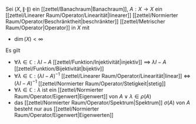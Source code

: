 Sei $(X, \| \cdot \|)$ ein [[zettel/Banachraum|Banachraum]], $A : X \to X$ ein [[zettel/Linearer Raum/Operator/Linearität|linearer]] [[zettel/Normierter Raum/Operator/Beschränktheit|beschränkter]] [[zettel/Metrischer Raum/Operator|Operator]] in $X$ mit
- $\dim(X) \lt \infty$

Es gilt
- $\forall \lambda \in \mathbb{C} : \lambda I - A$ [[zettel/Funktion/Injektivität|injektiv]] $\implies$ $\lambda I - A$ [[zettel/Funktion/Bijektivität|bijektiv]]
- $\forall \lambda \in \mathbb{C} : (\lambda I - A)^{-1}$ [[zettel/Linearer Raum/Operator/Linearität|linear]] $\iff$ $(\lambda I - A)^{-1}$ [[zettel/Normierter Raum/Operator/Stetigkeit|stetig]]
- $\forall \lambda \in \mathbb{C} : \lambda$ ist ein [[zettel/Normierter Raum/Operator/Eigenwert|Eigenwert]] von $A$ $\lor$ $\lambda \in \rho(A)$
- das [[zettel/Normierter Raum/Operator/Spektrum|Spektrum]] $\sigma(A)$ von $A$ besteht nur aus [[zettel/Normierter Raum/Operator/Eigenwert|Eigenwerten]]